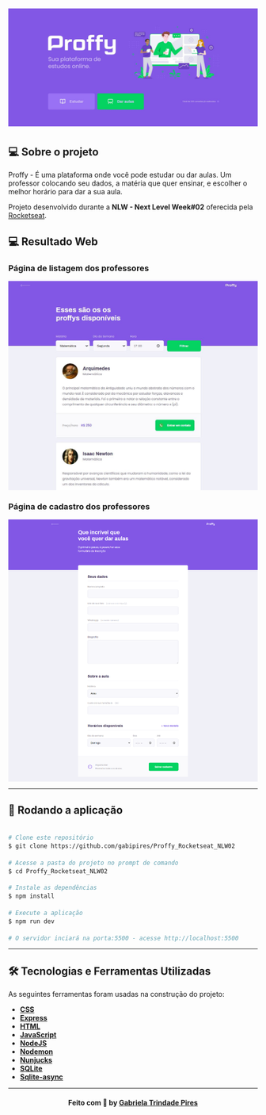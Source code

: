 <h1 align="center">
    <img alt="NextLevelWeek#02" title="#NextLevelWeek#02" src="https://github.com/gabipires/Proffy_Rocketseat_NLW02/blob/master/telainicial.JPG" />
</h1>


## 💻 Sobre o projeto

Proffy - É uma plataforma onde você pode estudar ou dar aulas. Um professor colocando seu dados, a matéria que quer ensinar, e escolher o melhor horário para dar a sua aula.

Projeto desenvolvido durante a **NLW - Next Level Week#02** oferecida pela [Rocketseat](https://rocketseat.com.br/).


## :computer: Resultado Web

###  Página de listagem dos professores

<p align="center" style="display: flex; align-items: flex-start; justify-content: center;">
  	<img alt="Página de listagem" src="https://github.com/gabipires/Proffy_Rocketseat_NLW02/blob/master/busca.JPG" width="100%">
</p>

###  Página de cadastro dos professores

<p align="center" style="display: flex; align-items: flex-start; justify-content: center;">
  	<img alt="Página de cadastro" src="https://github.com/gabipires/Proffy_Rocketseat_NLW02/blob/master/cadastro.png" width="100%">
</p>

---
## 🧭 Rodando a aplicação

```bash

# Clone este repositório
$ git clone https://github.com/gabipires/Proffy_Rocketseat_NLW02

# Acesse a pasta do projeto no prompt de comando
$ cd Proffy_Rocketseat_NLW02

# Instale as dependências
$ npm install

# Execute a aplicação 
$ npm run dev

# O servidor inciará na porta:5500 - acesse http://localhost:5500 
```

---

## 🛠 Tecnologias e Ferramentas Utilizadas

As seguintes ferramentas foram usadas na construção do projeto:

- **[CSS](https://developer.mozilla.org/pt-BR/docs/Web/CSS)**
- **[Express](https://expressjs.com/)**
- **[HTML](https://developer.mozilla.org/pt-BR/docs/Web/HTML)**
- **[JavaScript](https://www.javascript.com)**
- **[NodeJS](https://nodejs.org/en/)**
- **[Nodemon](https://github.com/remy/nodemon)**
- **[Nunjucks](https://github.com/mozilla/nunjucks)**
- **[SQLite](https://www.sqlite.org/index.html)**
- **[Sqlite-async](https://www.npmjs.com/package/sqlite-async)**

---

<h4 align="center">
    Feito com 💜 by <a href="https://www.linkedin.com/in/gabipires/" target="_blank">Gabriela Trindade Pires</a>
</h4>
